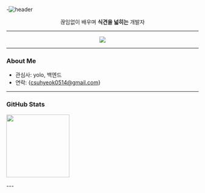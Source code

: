 -![header](https://capsule-render.vercel.app/api?type=waving&color=gradient&height=300&section=header&text=Welcome!)
<p align="center">
  끊임없이 배우며 <b>식견을 넓히는</b> 개발자
</p>

---

<p align="center">
  <img src="https://readme-typing-svg.herokuapp.com?size=22&duration=2500&pause=800&vCenter=true&width=650&lines=Python+%26+YOLOv11;Always+Expanding+My+Insight" />
</p>

---

### About Me
- 관심사: yolo, 백엔드
- 연락: {csuhyeok0514@gmail.com}

---

### GitHub Stats
<p>
  <img height="165" src="https://github-readme-stats.vercel.app/api?username=rararnd4&theme=default&show_icons=true" />
</p>
---

<!-- 선택: Snake 애니메이션은 workflow 필요
![snake gif](https://github.com/{rararnd4}/{rararnd4}/blob/output/github-contribution-grid-snake.svg)
-->
